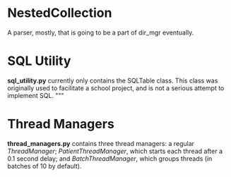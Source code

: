 # NestedCollection

A parser, mostly, that is going to be a part of dir\_mgr eventually.

# SQL Utility

__sql_utility.py__ currently only contains the SQLTable class.  This class was originally used to facilitate a school project, and is not a serious attempt to implement SQL.
"""

# Thread Managers

__thread_managers.py__ contains three thread managers: a regular _ThreadManager_; _PatientThreadManager_, which starts each thread after a 0.1 second delay; and _BatchThreadManager_, which groups threads (in batches of 10 by default).
